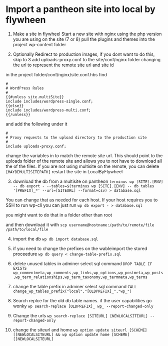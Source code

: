 # Import a pantheon site into local by flywheen

1. Make a site in flywheel
Start a new site with nginx using the php version you are using on the site (7 or 8)
pull the plugins and themes into the project wp-content folder

2. Optionally Redirect to production images, if you dont want to do this, skip to 3
add uploads-proxy.conf to the site/conf/nginx folder changing the url to represent the remote site url and site id

in the project folder/conf/nginx/site.conf.hbs find 
```
#
# WordPress Rules
#
{{#unless site.multiSite}}
include includes/wordpress-single.conf;
{{else}}
include includes/wordpress-multi.conf;
{{/unless}}
```

and add the following under it
```
#
# Proxy requests to the upload directory to the production site
#
include uploads-proxy.conf;
```

change the variables in to match the remote site url.  This should point to the uploads folder of the remote site and allows you to not have to download all the of the files.  If you are not using multisite on the remote, you can delete `[MAYBEMULTISITEPATH]`
restart the site in LocalByFlywheel

3. download the db from a multisite on pantheon
`terminus wp [SITE].[ENV] -- db export - --tables=$(terminus wp [SITE].[ENV] -- db tables '[PREFIX]_*' --url=[SITEURL] --format=csv) > database.sql`

You can change that as needed for each host. If your host requires you to SSH to run wp-cli you can just run 
`wp db export - > database.sql`

you might want to do that in a folder other than root

and then download it with 
`scp username@hostname:/path/to/remote/file /path/to/local/file`

4. import the db
`wp db import database.sql`

5.  if you need to change the prefixes on the wableimport the stored proceedure
`wp db query < change-table-prefix.sql`

6. delete unused tables
in adminer select sql command `DROP TABLE IF EXISTS wp_commentmeta,wp_comments,wp_links,wp_options,wp_postmeta,wp_posts,wp_term_relationships,wp_term_taxonomy,wp_termmeta,wp_terms`

7. change the table prefix
in adminer select sql command `CALL change_wp_tables_prefix("local","[OLDPREFIX]_","wp_")`

8. Search replce for the old db table names.  if the user capabilities go wonky
`wp search-replace [OLDPREFIX]_ wp_ --report-changed-only`

9. Change the urls
`wp search-replace [SITEURL] [NEWLOCALSITEURL] --report-changed-only`

10. change the siteurl and home 
`wp option update siteurl [SCHEME][[NEWLOCALSITEURL] && wp option update home [SCHEME][[NEWLOCALSITEURL]`

